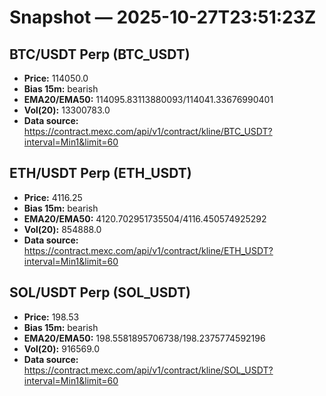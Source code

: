 # Snapshot — 2025-10-27T23:51:23Z

## BTC/USDT Perp (BTC_USDT)
- **Price:** 114050.0
- **Bias 15m:** bearish
- **EMA20/EMA50:** 114095.83113880093/114041.33676990401
- **Vol(20):** 13300783.0
- **Data source:** https://contract.mexc.com/api/v1/contract/kline/BTC_USDT?interval=Min1&limit=60

## ETH/USDT Perp (ETH_USDT)
- **Price:** 4116.25
- **Bias 15m:** bearish
- **EMA20/EMA50:** 4120.702951735504/4116.450574925292
- **Vol(20):** 854888.0
- **Data source:** https://contract.mexc.com/api/v1/contract/kline/ETH_USDT?interval=Min1&limit=60

## SOL/USDT Perp (SOL_USDT)
- **Price:** 198.53
- **Bias 15m:** bearish
- **EMA20/EMA50:** 198.5581895706738/198.2375774592196
- **Vol(20):** 916569.0
- **Data source:** https://contract.mexc.com/api/v1/contract/kline/SOL_USDT?interval=Min1&limit=60
